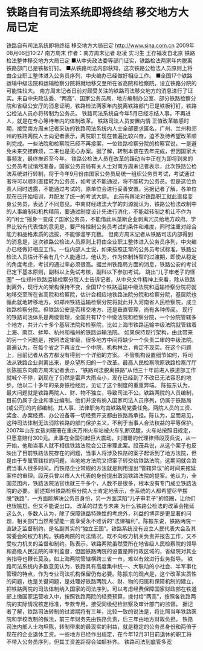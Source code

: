 # 铁路自有司法系统即将终结 移交地方大局已定

铁路自有司法系统即将终结 移交地方大局已定
http://www.sina.com.cn  2009年08月06日10:27  南方周末
作者：南方周末记者 赵凌 实习生 王存福发自北京
铁路检法整体移交地方大局已定
■从中央政法委等部门证实，铁路检法两家年内脱离铁路部门已是铁板钉钉。
■从铁路司法内部获知，这次铁路公检法人员原则上将由企业职工整体进入公务员序列，中央编办已经做好相应工作。
■全国17个铁路运输中级法院和运输检察分院将就地移交至所在省高院和检察院，设立铁路分院的可能性较大。
南方周末记者日前对颇受关注的铁路司法移交地方的消息进行了证实。来自中央政法委、“两高”、国家公务员局、地方编制办公室、部分铁路检察分院和省级公安厅的消息证明，铁路检法两家年内脱离铁路部门已是铁板钉钉，铁路公检法人员亦将转制为公务员。
铁路司法系统自今年5月已经冻结人事，不再进人，就是在专心等待年内的体制改革。
铁路司法人员安置内情
正值改革敏感时期，接受南方周末记者采访的铁路司法系统内人士全部要求匿名。广州、兰州和郑州的铁路两院人士向记者表示，两院职工现在普遍比较兴奋，迫不及待希望改革顺利完成。一些法院和检察院已经不再接案，一位铁路检察分院的检察官说，一是避免未来交接麻烦，二来也是无心办案。据了解，转制本该在去年完成，但因国家大事频发，最终推迟至今年。
铁路公检法人员在改革的躁动当中正在为即将到来的公务员考试悄然准备。国家公务员局有关人士对南方周末记者表示，此次铁路公检法系统进行转制，将于今年9月份由国家公务员局统一组织公务员考试，考试通过者将可以顺利直接转为公务员，如考试不能通过，将不能转为公务员。但是这位负责人同时透露，不能通过考试的，原单位会进行妥善安置。另据记者了解，各单位现在已开始培训，并配发了统一的考试大纲。
此前有舆论对铁路职工就此直接变身公务员，表达了不同意见。中南财经政法大学的刘源就认为，铁路公检法改制中的人事编制和机构精简，要通过制度设计先进行消化，不能趁转制之机让不作为的“闲士”摇身一变成了国家公务员，不能借此从垄断企业剥离冗员给地方政府。学界比较有代表性的意见是，要严格控制公务员考试的条件和难度，同时注重对综合能力和品格素质的选拔，不能够滥竽充数。
但南方周末记者从铁路司法内部得到的消息是，这次铁路公检法人员原则上将由企业职工整体进入公务员序列，中央编办已经做好相应工作。一位内部人士说，如果按照正常的公务员考试标准，铁路公检法人员估计不会有几个人能通过，他认为，作为体制转型的过渡期，即使从稳定的角度考虑，考试的通过率必须很高。据兰州铁路局方面的消息，铁路公安的考试已定下基本原则，副科以上免试考核，副科以下参加考试。
跳出“儿子审老子的怪圈”
一位郑州铁路运输检察分院人士告诉记者，从中央文件精神上来看，除从铁路剥离外，现行大的架构保持不变，全国17个铁路运输中级法院和运输检察分院将就地移交至所在省高院和检察院，估计会相应地铁路法院分院和检察分院，基层院也循此就地转移地方。如郑州铁路运输检察分院将就此并入河南省人民检察院，成立铁路检察分院。但铁路公安是否移交地方、还是垂直管理，尚有各种传闻。
现行的铁路司法体系是两级管理，全国共有17个中级法院和检察分院，一个分院管辖多个地方，共计六十多个基层法院和检察院，比如上海市铁路运输中级法院就管辖着上海、南京、蚌埠、杭州和福州的铁路运输法院。
如果保持现行架构，由此带来的另一个问题是，按照法定审级，很多地方中间将缺少一个负责二审的中级法院。普遍认为，在每个省之下再设立一个中院，机构林立，肯定不现实。在这个问题上，目前记者从各方都没有得到一个详细的方案。
不管机构设置细节如何，将司法从铁路企业剥离出来，是众望所归的一个改革。最高人民检察院原铁路检察厅厅长陈振东向南方周末记者表示，“铁路司法脱离铁路”从他三十年前进入铁道部工作就喊个不停，到现在了仍然是雷声大雨点小，现在已经到了不改已无法容忍的地步。他以二十多年的亲身铁检经历，见证了这个制度的重重弊端。
陈振东认为，最大问题就是铁路两院人、财、物不独立，导致司法不公。铁路两院的人员编制，目前仍属于企业和事业编制。他们并没有纳入国家司法人员序列，仍属于铁路局(或公司)的内部编制。其人事、法律职务均由铁路局党委任免。两院人员的工资、奖金、办案经费、办公设备等一切经费开支都由铁路局承担。陈认为，显而易见，这种司法体制无法消除铁路的部门保护主义，不利于当事人合法权益的平等保护。
2007年山东女孩刘珊珊在重庆万州火车站被火车轧断双腿，火车站按照旧规定，只愿意赔付300元。此事在全国引起巨大震动。刘珊珊的代理律师段茂兵说，从一开始，他和当事人就不相信铁路法院会公正审理此案。段茂兵说，从这个案子也反映出了目前铁路法院存在的问题，当事人将涉及铁路的案子起诉到了地方法院，但是由于专属管辖权的问题，当地地方法院又把案子转交给铁路法院，这期间就会浪费当事人很多时间。而铁路企业常规的方法就是利用提出“管辖异议”的时间来拖延案件的审理。段茂兵曾以市人大代表的身份提出取消铁路法院的提案。他认为，全国范围内，铁路法院法官也就三千多个，人数不是很多，根本没有专门成立铁路法院的必要。
前述郑州铁路检察分院人士肯定地表示，全系统的人都希望尽早摆脱“铁路”，一方面能解决公务员身份，另一方面深陷“儿子审老子”的怪圈，让他们也很尴尬，但又不能说出口。
改革的过去与未来
为什么铁路公检法的改革会拖延这么久，多数人认为，除了保障铁路特殊性的考虑外，利益的博弈是更显著的问题，相关部门当然希望能一直享受永不败诉的“法律福利”。陈振东说，铁路两院一直缺乏监督制约，是名副其实的“独立王国”。铁路系统没有设立人民代表大会及其常委会的权力机构。铁路两院的司法情况，既不向权力机关负责并报告工作，又不受权力机关的监督和制约。陈表示，铁路两院虽然受所在地省级人民检察院的领导和高级人民法院的审判监督，但因铁路两院的设置是跨行政区域的，省级院对其业务指导也鞭长莫及。如上海两院管辖横跨三省一市，难以有效进行业务指导。
铁路司法系统内多数意见认为，铁路具有高度集中统一、大联动的小社会、半军事化管理的特点，作为专业司法机构保留仍有必要。陈振东的观点是，这个改革实质性的问题，也是关键问题，是处理好铁路两院人、财、物的归属和保障机制的建立，把铁路两院的司法体制纳入国家的司法序列。可以考虑经费保障国家财政部在铁道部上缴国家运营收入中，按照铁路两院的经费预算，拨付给“两高”，按照各铁路两院的实际情况核定标准，专款专用，接受同级纪检监察及审计部门的监督。
据记者了解，铁路司法转制的过渡期将有三年，比较一致的说法是，将比照当年铁路医院和学校改制的做法，前三年财务先由铁路负责，后三年由地方财政负担。
铁路司法内部人士均坦陈，转制带来的最现实的利益，就是稳定的公务员身份和两倍于现在的企业退休工资。一些地方已经作出规定，在今年12月31日前退休的职工将不带入公务员序列，但其工资差距将会如额补齐。
    铁路司法到底管多宽

